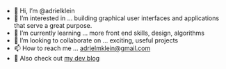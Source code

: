 - 👋 Hi, I’m @adrielklein
- 👀 I’m interested in ... building graphical user interfaces and applications that serve a great purpose.
- 🌱 I’m currently learning ... more front end skills, design, algorithms
- 💞️ I’m looking to collaborate on ... exciting, useful projects
- 📫 How to reach me ... adrielmklein@gmail.com
- 🦍 Also check out [my dev blog](https://adrielklein.github.io/)

<!---
adrielklein/adrielklein is a ✨ special ✨ repository because its `README.md` (this file) appears on your GitHub profile.
You can click the Preview link to take a look at your changes.
--->

